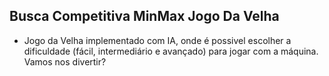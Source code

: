## Busca Competitiva MinMax Jogo Da Velha

- Jogo da Velha implementado com IA, onde é possivel escolher a dificuldade (fácil, intermediário e avançado) para jogar com a máquina. Vamos nos divertir?
